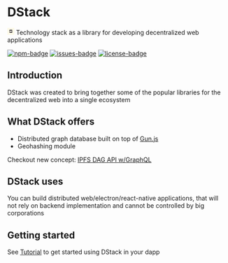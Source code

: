# DStack

<img width="16" src="./static/img/logo.svg" /> Technology stack as a library for developing decentralized web applications

[![npm-badge]][npm] [![issues-badge]][issues] [![license-badge]][license]

## Introduction

DStack was created to bring together some of the popular libraries for the decentralized web into a single ecosystem

## What DStack offers
- Distributed graph database built on top of [Gun.js](https://gun.eco)
- Geohashing module

Checkout new concept: [IPFS DAG API w/GraphQL](https://github.com/0x77dev/dstack/discussions/15)

## DStack uses

You can build distributed web/electron/react-native applications, that will not rely on backend implementation and cannot be controlled by big corporations

## Getting started

See [Tutorial](https://dstack.netlify.app/docs/intro) to get started using DStack in your dapp

[license]: https://github.com/0x77dev/dstack/blob/main/LICENSE
[license-badge]: https://img.shields.io/github/license/0x77dev/dstack
[issues]: https://github.com/0x77dev/dstack/issues
[issues-badge]: https://img.shields.io/github/issues/0x77dev/dstack
[npm]: https://www.npmjs.com/package/@dstack-js/lib
[npm-badge]: https://img.shields.io/npm/v/@dstack-js/lib
